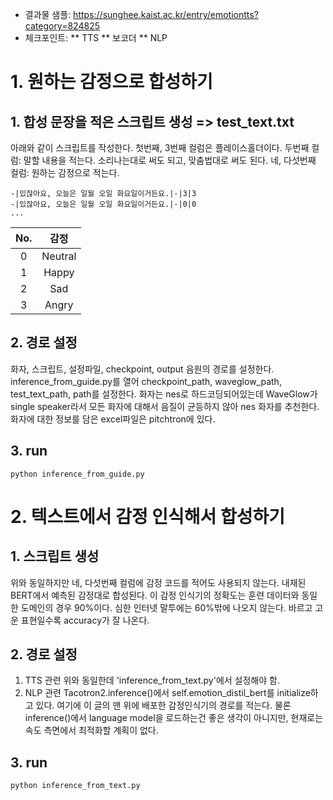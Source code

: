 * 결과물 샘플: https://sunghee.kaist.ac.kr/entry/emotiontts?category=824825
* 체크포인트: 
** TTS
** 보코더
** NLP
# 1. 원하는 감정으로 합성하기
## 1. 합성 문장을 적은 스크립트 생성 => test_text.txt
아래와 같이 스크립트를 작성한다.
첫번째, 3번째 컬럼은 플레이스홀더이다.
두번째 컬럼: 말할 내용을 적는다. 소리나는대로 써도 되고, 맞춤법대로 써도 된다.
네, 다섯번째 컬럼: 원하는 감정으로 적는다.

```
-|있잖아요, 오늘은 일월 오일 화요일이거든요.|-|3|3
-|있잖아요, 오늘은 일월 오일 화요일이거든요.|-|0|0
...
```
| No. |   감정  |
|:---:|:-------:|
|  0  | Neutral |
|  1  |   Happy |
|  2  |     Sad |
|  3  |   Angry |

## 2. 경로 설정
화자, 스크립트, 설정파일, checkpoint, output 음원의 경로를 설정한다.
inference_from_guide.py를 열어
checkpoint_path, waveglow_path, test_text_path, path를 설정한다.
화자는 nes로 하드코딩되어있는데 WaveGlow가 single speaker라서 모든 화자에 대해서 음질이 균등하지 않아 nes 화자를 추천한다.
화자에 대한 정보를 담은 excel파일은 pitchtron에 있다.

## 3. run
```
python inference_from_guide.py
```

# 2. 텍스트에서 감정 인식해서 합성하기
## 1. 스크립트 생성
위와 동일하지만 네, 다섯번째 컬럼에 감정 코드를 적어도 사용되지 않는다.
내재된 BERT에서 예측된 감정대로 합성된다.
이 감정 인식기의 정확도는 훈련 데이터와 동일한 도메인의 경우 90%이다.
심한 인터넷 말투에는 60%밖에 나오지 않는다. 
바르고 고운 표현일수록 accuracy가 잘 나온다.

## 2. 경로 설정
1) TTS 관련 
위와 동일한데 'inference_from_text.py'에서 설정해야 함.
2) NLP 관련
Tacotron2.inference()에서 self.emotion_distil_bert를 initialize하고 있다.
여기에 이 글의 맨 위에 배포한 감정인식기의 경로를 적는다.
물론 inference()에서 language model을 로드하는건 좋은 생각이 아니지만, 현재로는 속도 측면에서 최적화할 계획이 없다.
## 3. run
```
python inference_from_text.py
```
